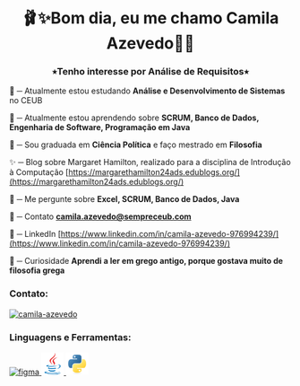 <h1 align="center">🩰✨Bom dia, eu me chamo Camila Azevedo🎀✨</h1>
<h3 align="center">⭒Tenho interesse por Análise de Requisitos⭒</h3>

🦩 ─ Atualmente estou estudando **Análise e Desenvolvimento de Sistemas** no CEUB

🌸 ─ Atualmente estou aprendendo sobre **SCRUM, Banco de Dados, Engenharia de Software, Programação em Java**

🌺 ─ Sou graduada em **Ciência Política** e faço mestrado em **Filosofia**

✨ ─ Blog sobre Margaret Hamilton, realizado para a disciplina de Introdução à Computação [https://margarethamilton24ads.edublogs.org/](https://margarethamilton24ads.edublogs.org/)

🩷 ─ Me pergunte sobre **Excel, SCRUM, Banco de Dados, Java**

🌷 ─ Contato **camila.azevedo@sempreceub.com**

🧁 ─ LinkedIn [https://www.linkedin.com/in/camila-azevedo-976994239/](https://www.linkedin.com/in/camila-azevedo-976994239/)

🦩 ─ Curiosidade **Aprendi a ler em grego antigo, porque gostava muito de filosofia grega**

<h3 align="left">Contato:</h3>
<p align="left">
<a href="https://linkedin.com/in/camila-azevedo-976994239"(https://www.linkedin.com/in/camila-azevedo-976994239/)"(https://www.linkedin.com/in/camila-azevedo-976994239/)" target="blank"><img align="center" src="https://raw.githubusercontent.com/rahuldkjain/github-profile-readme-generator/master/src/images/icons/Social/linked-in-alt.svg" alt="camila-azevedo" height="30" width="40" /></a>
</p>

<h3 align="left">Linguagens e Ferramentas:</h3>
<p align="left"> <a href="https://www.figma.com/" target="_blank" rel="noreferrer"> <img src="https://www.vectorlogo.zone/logos/figma/figma-icon.svg" alt="figma" width="40" height="40"/> </a> <a href="https://www.java.com" target="_blank" rel="noreferrer"> <img src="https://raw.githubusercontent.com/devicons/devicon/master/icons/java/java-original.svg" alt="java" width="40" height="40"/> </a> <a href="https://www.python.org" target="_blank" rel="noreferrer"> <img src="https://raw.githubusercontent.com/devicons/devicon/master/icons/python/python-original.svg" alt="python" width="40" height="40"/> </a> </p>
